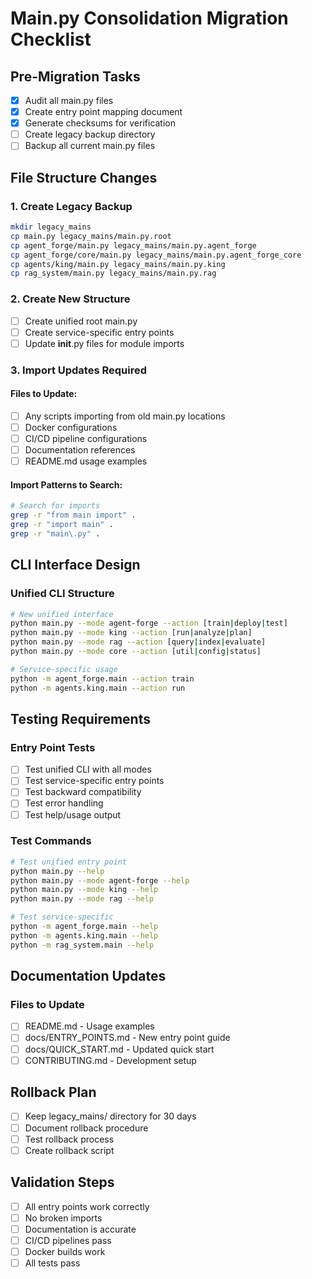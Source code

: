 # Main.py Consolidation Migration Checklist

## Pre-Migration Tasks
- [x] Audit all main.py files
- [x] Create entry point mapping document
- [x] Generate checksums for verification
- [ ] Create legacy backup directory
- [ ] Backup all current main.py files

## File Structure Changes

### 1. Create Legacy Backup
```bash
mkdir legacy_mains
cp main.py legacy_mains/main.py.root
cp agent_forge/main.py legacy_mains/main.py.agent_forge
cp agent_forge/core/main.py legacy_mains/main.py.agent_forge_core
cp agents/king/main.py legacy_mains/main.py.king
cp rag_system/main.py legacy_mains/main.py.rag
```

### 2. Create New Structure
- [ ] Create unified root main.py
- [ ] Create service-specific entry points
- [ ] Update __init__.py files for module imports

### 3. Import Updates Required

#### Files to Update:
- [ ] Any scripts importing from old main.py locations
- [ ] Docker configurations
- [ ] CI/CD pipeline configurations
- [ ] Documentation references
- [ ] README.md usage examples

#### Import Patterns to Search:
```bash
# Search for imports
grep -r "from main import" .
grep -r "import main" .
grep -r "main\.py" .
```

## CLI Interface Design

### Unified CLI Structure
```bash
# New unified interface
python main.py --mode agent-forge --action [train|deploy|test]
python main.py --mode king --action [run|analyze|plan]
python main.py --mode rag --action [query|index|evaluate]
python main.py --mode core --action [util|config|status]

# Service-specific usage
python -m agent_forge.main --action train
python -m agents.king.main --action run
```

## Testing Requirements

### Entry Point Tests
- [ ] Test unified CLI with all modes
- [ ] Test service-specific entry points
- [ ] Test backward compatibility
- [ ] Test error handling
- [ ] Test help/usage output

### Test Commands
```bash
# Test unified entry point
python main.py --help
python main.py --mode agent-forge --help
python main.py --mode king --help
python main.py --mode rag --help

# Test service-specific
python -m agent_forge.main --help
python -m agents.king.main --help
python -m rag_system.main --help
```

## Documentation Updates

### Files to Update
- [ ] README.md - Usage examples
- [ ] docs/ENTRY_POINTS.md - New entry point guide
- [ ] docs/QUICK_START.md - Updated quick start
- [ ] CONTRIBUTING.md - Development setup

## Rollback Plan
- [ ] Keep legacy_mains/ directory for 30 days
- [ ] Document rollback procedure
- [ ] Test rollback process
- [ ] Create rollback script

## Validation Steps
- [ ] All entry points work correctly
- [ ] No broken imports
- [ ] Documentation is accurate
- [ ] CI/CD pipelines pass
- [ ] Docker builds work
- [ ] All tests pass

